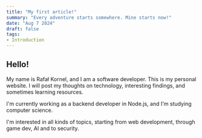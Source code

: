 ```yaml
---
title: "My first article!"
summary: "Every adventure starts somewhere. Mine starts now!"
date: "Aug 7 2024"
draft: false
tags:
- Introduction
---
```


## Hello!

My name is Rafał Kornel, and I am a software developer.
This is my personal website. I will post my thoughts on technology, interesting findings, and sometimes
learning resources. 

I'm currently working as a backend developer in Node.js, and I'm studying computer science.

I'm interested in all kinds of topics, starting from web development, through game dev, AI and to security.

